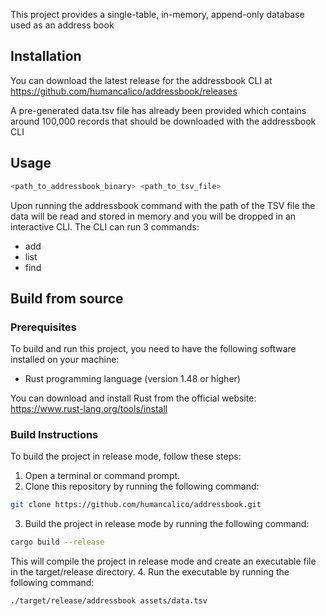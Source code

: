 This project provides a single-table, in-memory, append-only database used as an address book 

## Installation

You can download the latest release for the addressbook CLI at https://github.com/humancalico/addressbook/releases

A pre-generated data.tsv file has already been provided which contains around 100,000 records that should be downloaded with the addressbook CLI

## Usage

```bash
<path_to_addressbook_binary> <path_to_tsv_file>
```

Upon running the addressbook command with the path of the TSV file the data will be read and stored in memory and you will be dropped in an interactive CLI.
The CLI can run 3 commands:
 - add
 - list
 - find

## Build from source

### Prerequisites

To build and run this project, you need to have the following software installed on your machine:

- Rust programming language (version 1.48 or higher)

You can download and install Rust from the official website: https://www.rust-lang.org/tools/install

### Build Instructions

To build the project in release mode, follow these steps:

1. Open a terminal or command prompt.
2. Clone this repository by running the following command:
```bash
git clone https://github.com/humancalico/addressbook.git
```
3. Build the project in release mode by running the following command:
```bash
cargo build --release
```
This will compile the project in release mode and create an executable file in the target/release directory.
4. Run the executable by running the following command:
```bash
./target/release/addressbook assets/data.tsv
```
